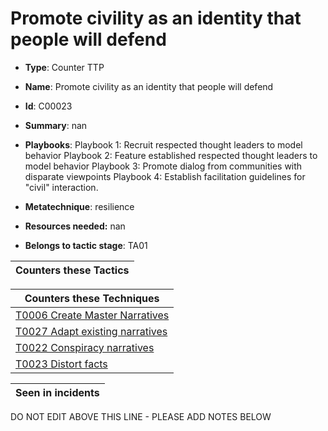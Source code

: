 # Promote civility as an identity that people will defend

* **Type**: Counter TTP

* **Name**: Promote civility as an identity that people will defend

* **Id**: C00023

* **Summary**: nan

* **Playbooks**: Playbook 1: Recruit respected thought leaders to model behavior
Playbook 2: Feature established respected thought leaders to model behavior
Playbook 3: Promote dialog from communities with disparate viewpoints
Playbook 4: Establish facilitation guidelines for "civil" interaction.

* **Metatechnique**: resilience

* **Resources needed:** nan

* **Belongs to tactic stage**: TA01


| Counters these Tactics |
| ---------------------- |



| Counters these Techniques |
| ------------------------- |
| [T0006 Create Master Narratives](../techniques/T0006.md) |
| [T0027 Adapt existing narratives](../techniques/T0027.md) |
| [T0022 Conspiracy narratives](../techniques/T0022.md) |
| [T0023 Distort facts](../techniques/T0023.md) |



| Seen in incidents |
| ----------------- |


DO NOT EDIT ABOVE THIS LINE - PLEASE ADD NOTES BELOW
